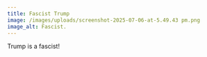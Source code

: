 ```yaml
---
title: Fascist Trump
image: /images/uploads/screenshot-2025-07-06-at-5.49.43 pm.png
image_alt: Fascist.
---
```

Trump is a fascist!

